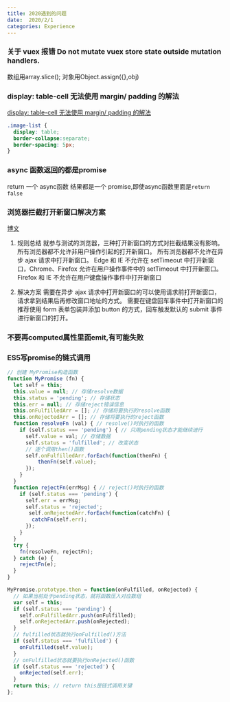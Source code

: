 ```yaml
---
title: 2020遇到的问题  
date:  2020/2/1
categories: Experience
---
```


### 关于 vuex 报错 Do not mutate vuex store state outside mutation handlers.

数组用array.slice();
对象用Object.assign({},obj)

### display: table-cell 无法使用 margin/ padding 的解法
<a href="http://www.yzktw.com.cn/post/476.html#cmt17315" target="_blank">display: table-cell 无法使用 margin/ padding 的解法</a>

```css
.image-list {
  display: table;
  border-collapse:separate;
  border-spacing: 5px;
}
```

### async 函数返回的都是promise
return 一个 async函数 结果都是一个 promise,即使async函数里面是``return false``

### 浏览器拦截打开新窗口解决方案
<a href="https://segmentfault.com/a/1190000016900915" target="_blank">博文</a>

1. 规则总结
就参与测试的浏览器，三种打开新窗口的方式对拦截结果没有影响。
所有浏览器都不允许非用户操作引起的打开新窗口。
所有浏览器都不允许在异步 ajax 请求中打开新窗口。
Edge 和 IE 不允许在 setTimeout 中打开新窗口，Chrome、Firefox 允许在用户操作事件中的 setTimeout 中打开新窗口。
Firefox 和 IE 不允许在用户键盘操作事件中打开新窗口

2. 解决方案
需要在异步 ajax 请求中打开新窗口的可以使用请求前打开新窗口，请求拿到结果后再修改窗口地址的方式。
需要在键盘回车事件中打开新窗口的推荐使用 form 表单包装并添加 button 的方式，回车触发默认的 submit 事件进行新窗口的打开。

### 不要再computed属性里面emit,有可能失败

### ES5写promise的链式调用
```js
// 创建 MyPromise构造函数
function MyPromise (fn) {
  let self = this;
  this.value = null; // 存储resolve数据
  this.status = 'pending'; // 存储状态
  this.err = null; // 存储reject错误信息
  this.onFulfilledArr = []; // 存储将要执行的resolve函数
  this.onRejectedArr = []; // 存储将要执行的reject函数
  function resolveFn (val) { // resolve()时执行的函数
    if (self.status === 'pending') { // 只用pending状态才能继续进行
      self.value = val; // 存储数据
      self.status = 'fulfilled'; // 改变状态
      // 逐个调用then()函数
      self.onFulfilledArr.forEach(function(thenFn) {
          thenFn(self.value);
      });
    }
  }
  function rejectFn(errMsg) { // reject()时执行的函数
    if (self.status === 'pending') {
      self.err = errMsg;
      self.status = 'rejected';
       self.onRejectedArr.forEach(function(catchFn) {
        catchFn(self.err);
      });
    }
  }
  try {
    fn(resolveFn, rejectFn);
  } catch (e) {
    rejectFn(e);
  }
}

MyPromise.prototype.then = function(onFulfilled, onRejected) {
  // 如果当前处于pending状态，就将函数压入对应数组
  var self = this;
  if (self.status === 'pending') {
    self.onFulfilledArr.push(onFulfilled);
    self.onRejectedArr.push(onRejected);
  }
  // fulfilled状态就执行onFulfilled()方法
  if (self.status === 'fulfilled') {
    onFulfilled(self.value);
  }
  // onFulfilled状态就要执行onRejected()函数
  if (self.status === 'rejected') {
    onRejected(self.err);
  }
  return this; // return this是链式调用关键
};

```

